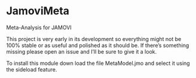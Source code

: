 # JamoviMeta
Meta-Analysis for JAMOVI

This project is very early in its development so everything might not be 100% stable or as useful and polished as it should be. If there’s something missing please open an issue and I’ll be sure to give it a look. 

To install this module down load the file MetaModel.jmo and select it using the sideload feature.
